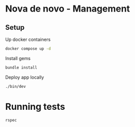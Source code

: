 # Nova de novo - Management

## Setup

Up docker containers
```sh
docker compose up -d
```

Install gems
```sh
bundle install
```

Deploy app locally
```sh
./bin/dev
```

# Running tests

```sh
rspec
```
